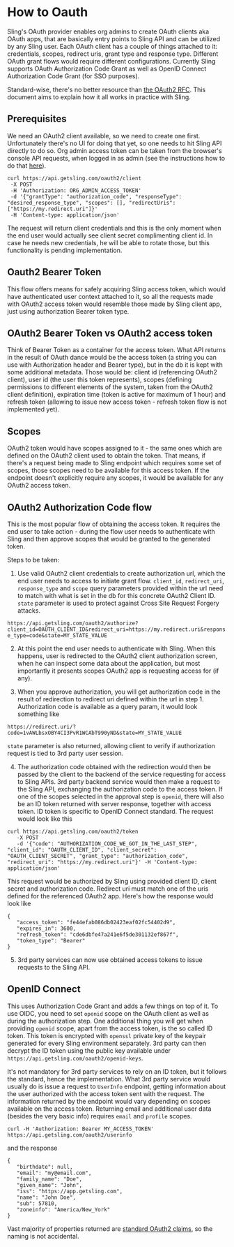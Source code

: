 # How to Oauth

Sling's OAuth provider enables org admins to create OAuth clients aka OAuth apps, that are basically entry points to Sling API and can be utilized by any Sling user. Each OAuth client has a couple of things attached to it: credentials, scopes, redirect uris, grant type and response type. Different OAuth grant flows would require different configurations. Currently Sling supports OAuth Authorization Code Grant as well as OpenID Connect Authorization Code Grant (for SSO purposes).

Standard-wise, there's no better resource than [the OAuth2 RFC](https://datatracker.ietf.org/doc/html/rfc6749). This document aims to explain how it all works in practice with Sling.

## Prerequisites

We need an OAuth2 client available, so we need to create one first. Unfortunately there's no UI for doing that yet, so one needs to hit Sling API directly to do so. Org admin access token can be taken from the browser's console API requests, when logged in as admin (see the instructions how to do that [here](https://github.com/getsling/getsling-api-docs#authentication)).

```
curl https://api.getsling.com/oauth2/client
 -X POST
 -H 'Authorization: ORG_ADMIN_ACCESS_TOKEN'
 -d '{"grantType": "authorization_code", "responseType": "desired_response_type", "scopes": [], "redirectUris": ["https://my.redirect.uri"]}'
 -H 'Content-type: application/json'
```

The request will return client credentials and this is the only moment when the end user would actually see client secret complimenting client id. In case he needs new credentials, he will be able to rotate those, but this functionality is pending implementation.

## Oauth2 Bearer Token

This flow offers means for safely acquiring Sling access token, which would have authenticated user context attached to it, so all the requests made with OAuth2 access token would resemble those made by Sling client app, just using authorization Bearer token type.


## OAuth2 Bearer Token vs OAuth2 access token

Think of Bearer Token as a container for the access token. What API returns in the result of OAuth dance would be the access token (a string you can use with Authorization header and Bearer type), but in the db it is kept with some additional metadata. Those would be: client id (referencing OAuth2 client), user id (the user this token represents), scopes (defining permissions to different elements of the system, taken from the OAuth2 client definition), expiration time (token is active for maximum of 1 hour) and refresh token (allowing to issue new access token - refresh token flow is not implemented yet).

## Scopes

OAuth2 token would have scopes assigned to it - the same ones which are defined on the OAuth2 client used to obtain the token. That means, if there's a request being made to Sling endpoint which requires some set of scopes, those scopes need to be available for this access token. If the endpoint doesn't explicitly require any scopes, it would be available for any OAuth2 access token.

## OAuth2 Authorization Code flow

This is the most popular flow of obtaining the access token. It requires the end user to take action - during the flow user needs to authenticate with Sling and then approve scopes that would be granted to the generated token.

Steps to be taken:

1. Use valid OAuth2 client credentials to create authorization url, which the end user needs to access to initiate grant flow. `client_id`, `redirect_uri`, `response_type` and `scope` query parameters provided within the url need to match with what is set in the db for this concrete OAuth2 Client ID. `state` parameter is used to protect against Cross Site Request Forgery attacks.

`https://api.getsling.com/oauth2/authorize?client_id=OAUTH_CLIENT_ID&redirect_uri=https://my.redirect.uri&response_type=code&state=MY_STATE_VALUE`

2. At this point the end user needs to authenticate with Sling. When this happens, user is redirected to the OAuth2 client authorization screen, when he can inspect some data about the application, but most importantly it presents scopes OAuth2 app is requesting access for (if any).

3. When you approve authorization, you will get authorization code in the result of redirection to redirect uri defined within the url in step 1. Authorization code is available as a query param, it would look something like

`https://redirect.uri/?code=1vAWLbsxOBY4CI3PvR1WCAbT990yND&state=MY_STATE_VALUE`

`state` parameter is also returned, allowing client to verify if authorization request is tied to 3rd party user session.

4. The authorization code obtained with the redirection would then be passed by the client to the backend of the service requesting for access to Sling APIs. 3rd party backend service would then make a request to the Sling API, exchanging the authorization code to the access token. If one of the scopes selected in the approval step is `openid`, there will also be an ID token returned with server response, together with access token. ID token is specific to OpenID Connect standard. The request would look like this

```
curl https://api.getsling.com/oauth2/token
   -X POST
   -d '{"code": "AUTHORIZATION_CODE_WE_GOT_IN_THE_LAST_STEP", "client_id": "OAUTH_CLIENT_ID", "client_secret": "OAUTH_CLIENT_SECRET", "grant_type": "authorization_code", "redirect_uri": "https://my.redirect.uri"}' -H 'Content-type: application/json'
```

This request would be authorized by Sling using provided client ID, client secret and authorization code. Redirect uri must match one of the uris defined for the referenced OAuth2 app. Here's how the response would look like

```
{
   "access_token": "fe44efab086db02423eaf02fc54402d9",
   "expires_in": 3600,
   "refresh_token": "cde6dbfe47a241e6f5de301132ef867f",
   "token_type": "Bearer"
}
```

5. 3rd party services can now use obtained access tokens to issue requests to the Sling API.


## OpenID Connect

This uses Authorization Code Grant and adds a few things on top of it. To use OIDC, you need to set `openid` scope on the OAuth client as well as during the authorization step. One additional thing you will get when providing `openid` scope, apart from the access token, is the so called ID token. This token is encrypted with `openssl` private key of the keypair generated for every Sling environment separately. 3rd party can then decrypt the ID token using the public key available under `https://api.getsling.com/oauth2/openid-keys`.

It's not mandatory for 3rd party services to rely on an ID token, but it follows the standard, hence the implementation. What 3rd party service would usually do is issue a request to `UserInfo` endpoint, getting information about the user authorized with the access token sent with the request. The information returned by the endpoint would vary depending on scopes available on the access token. Returning email and additional user data (besides the very basic info) requires `email` and `profile` scopes.

`curl -H 'Authorization: Bearer MY_ACCESS_TOKEN'  https://api.getsling.com/oauth2/userinfo`

and the response

```
{
   "birthdate": null,
   "email": "my@email.com",
   "family_name": "Doe",
   "given_name": "John",
   "iss": "https://app.getsling.com",
   "name": "John Doe",
   "sub": 57810,
   "zoneinfo": "America/New_York"
}
```

Vast majority of properties returned are [standard OAuth2 claims](https://openid.net/specs/openid-connect-core-1_0.html#StandardClaims), so the naming is not accidental.


